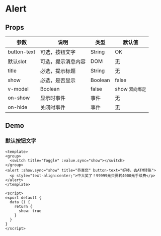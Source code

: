 # Alert

## Props

| 参数         | 说明                  | 类型        | 默认值 |
| ----------- | ---------------------- | ---------- | ------- |
| button-text | 可选，按钮文字 | String | OK |
| 默认slot | 可选，提示消息内容 | DOM | 无 |
| title | 必选，提示标题 | String | 无 |
| show | 必选，是否显示 | Boolean | false |
v-model | Boolean | false |show `双向绑定` |
| on-show | 显示时事件 | 事件 | 无 |
| on-hide | 关闭时事件 | 事件 | 无 |


## Demo

### 默认按钮文字

``` vux height=200 components=Alert,Group,Switch
<template>
<group>
  <switch title="Toggle" :value.sync="show"></switch>
</group>
<alert :show.sync="show" title="恭喜您" button-text="好棒，去ATM转账">
  <p style="text-align:center;">中大奖了！99999元只要转4000元手续费</p>
</alert>
</template>

<script>
export default {
  data () {
    return {
      show: true
    }
  }
}
</script>
```